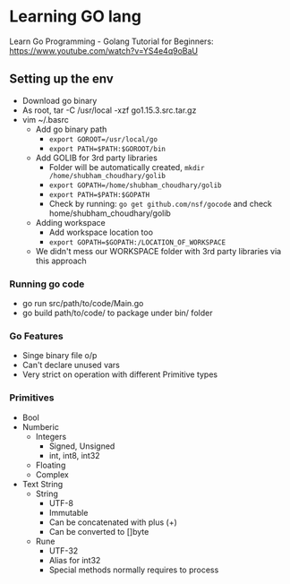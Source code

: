 # Learning GO lang

Learn Go Programming - Golang Tutorial for Beginners: https://www.youtube.com/watch?v=YS4e4q9oBaU

## Setting up the env
- Download go binary
- As root, tar -C /usr/local -xzf go1.15.3.src.tar.gz
- vim ~/.basrc
  - Add go binary path
    - `export GOROOT=/usr/local/go`
    - `export PATH=$PATH:$GOROOT/bin`
  - Add GOLIB for 3rd party libraries
    - Folder will be automatically created, `mkdir /home/shubham_choudhary/golib`
    - `export GOPATH=/home/shubham_choudhary/golib`
    - `export PATH=$PATH:$GOPATH`
    - Check by running: `go get github.com/nsf/gocode` and check home/shubham_choudhary/golib
  - Adding workspace
    - Add workspace location too
    - `export GOPATH=$GOPATH:/LOCATION_OF_WORKSPACE`
  - We didn't mess our WORKSPACE folder with 3rd party libraries via this approach

### Running go code
- go run src/path/to/code/Main.go
- go build path/to/code/ to package under bin/ folder

### Go Features
- Singe binary file o/p
- Can't declare unused vars
- Very strict on operation with different Primitive types

### Primitives
- Bool
- Numberic
  - Integers
    - Signed, Unsigned
    - int, int8, int32
  - Floating
  - Complex
- Text String
  - String
    - UTF-8
    - Immutable
    - Can be concatenated with plus (+)
    - Can be converted to []byte
  - Rune
    - UTF-32
    - Alias for int32
    - Special methods normally requires to process